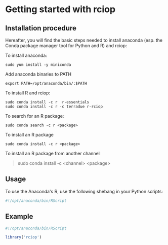 # Getting started with rciop

## Installation procedure

Hereafter, you will find the basic steps needed to install anaconda (esp. the Conda package manager tool for Python and R) and rciop:

To install anaconda:

```console
sudo yum install -y miniconda
```

Add anaconda binaries to PATH

```console
export PATH=/opt/anaconda/bin/:$PATH
```

To install R and rciop:

```console
sudo conda install -c r  r-essentials
sudo conda install -c r -c terradue r-rciop
```

To search for an R package:

```console
sudo conda search -c r <package>
```

To install an R package

```console
sudo conda install -c r <package>
```

To install an R package from another channel

> sudo conda install -c \<channel> \<package>

## Usage

To use the Anaconda's R, use the following shebang in your Python scripts:

```python
#!/opt/anaconda/bin/RScript
```

## Example

```R
#!/opt/anaconda/bin/RScript

library('rciop')
```
